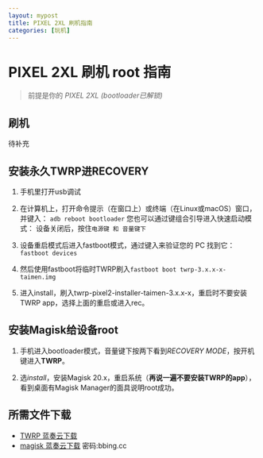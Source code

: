 ```yaml
---
layout: mypost
title: PIXEL 2XL 刷机指南
categories: [玩机]
---
```


# PIXEL 2XL 刷机 root 指南

> 前提是你的 *PIXEL 2XL (bootloader已解锁)*

## 刷机

待补充

## 安装永久TWRP进RECOVERY

1. 手机里打开usb调试

2. 在计算机上，打开命令提示（在窗口上）或终端（在Linux或macOS）窗口，并键入：
`adb reboot bootloader`
您也可以通过键组合引导进入快速启动模式：
设备关闭后，按住`电源键 和 音量键下`

3. 设备重启模式后进入fastboot模式，通过键入来验证您的 PC 找到它：`fastboot devices`

4. 然后使用fastboot将临时TWRP刷入`fastboot boot twrp-3.x.x-x-taimen.img`

5. 进入install，刷入twrp-pixel2-installer-taimen-3.x.x-x，重启时不要安装TWRP app，选择上面的重启或进入rec。

## 安装Magisk给设备root

1. 手机进入bootloader模式，音量键下按两下看到*RECOVERY MODE*，按开机键进入**TWRP**。

2. 选*install*，安装Magisk 20.x，重启系统（**再说一遍不要安装TWRP的app**），看到桌面有Magisk Manager的面具说明root成功。

## 所需文件下载
- [TWRP 蓝奏云下载](https://bbing.lanzous.com/b010brccj)
- [magisk 蓝奏云下载](https://bbing.lanzous.com/b010brbmd)
密码:bbing.cc
